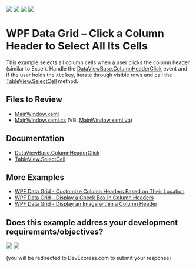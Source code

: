 <!-- default badges list -->
![](https://img.shields.io/endpoint?url=https://codecentral.devexpress.com/api/v1/VersionRange/128652747/24.2.1%2B)
[![](https://img.shields.io/badge/Open_in_DevExpress_Support_Center-FF7200?style=flat-square&logo=DevExpress&logoColor=white)](https://supportcenter.devexpress.com/ticket/details/E2926)
[![](https://img.shields.io/badge/📖_How_to_use_DevExpress_Examples-e9f6fc?style=flat-square)](https://docs.devexpress.com/GeneralInformation/403183)
[![](https://img.shields.io/badge/💬_Leave_Feedback-feecdd?style=flat-square)](#does-this-example-address-your-development-requirementsobjectives)
<!-- default badges end -->

# WPF Data Grid – Click a Column Header to Select All Its Cells

This example selects all column cells when a user clicks the column header (similar to Excel). Handle the [DataViewBase.ColumnHeaderClick](https://docs.devexpress.com/WPF/DevExpress.Xpf.Grid.DataViewBase.ColumnHeaderClick) event and if the user holds the `Alt` key, iterate through visible rows and call the [TableView.SelectCell](https://docs.devexpress.com/WPF/DevExpress.Xpf.Grid.TableView.SelectCell(System.Int32-DevExpress.Xpf.Grid.GridColumn)) method.

## Files to Review

* [MainWindow.xaml](./CS/B183292SelectingColumnsByClickOnHeader/MainWindow.xaml)
* [MainWindow.xaml.cs](./CS/B183292SelectingColumnsByClickOnHeader/MainWindow.xaml.cs) (VB: [MainWindow.xaml.vb](./VB/B183292SelectingColumnsByClickOnHeader/MainWindow.xaml.vb))

## Documentation

* [DataViewBase.ColumnHeaderClick](https://docs.devexpress.com/WPF/DevExpress.Xpf.Grid.DataViewBase.ColumnHeaderClick)
* [TableView.SelectCell](https://docs.devexpress.com/WPF/DevExpress.Xpf.Grid.TableView.SelectCell(System.Int32-DevExpress.Xpf.Grid.GridColumn))

## More Examples

* [WPF Data Grid - Customize Column Headers Based on Their Location](https://github.com/DevExpress-Examples/wpf-data-grid-customize-column-headers-based-on-location)
* [WPF Data Grid - Display a Check Box in Column Headers](https://github.com/DevExpress-Examples/wpf-data-grid-display-check-box-in-column-headers)
* [WPF Data Grid - Display an Image within a Column Header](https://github.com/DevExpress-Examples/how-to-display-an-image-within-a-column-header-e1629)
<!-- feedback -->
## Does this example address your development requirements/objectives?

[<img src="https://www.devexpress.com/support/examples/i/yes-button.svg"/>](https://www.devexpress.com/support/examples/survey.xml?utm_source=github&utm_campaign=wpf-data-grid-click-column-header-to-select-all-its-cells&~~~was_helpful=yes) [<img src="https://www.devexpress.com/support/examples/i/no-button.svg"/>](https://www.devexpress.com/support/examples/survey.xml?utm_source=github&utm_campaign=wpf-data-grid-click-column-header-to-select-all-its-cells&~~~was_helpful=no)

(you will be redirected to DevExpress.com to submit your response)
<!-- feedback end -->
